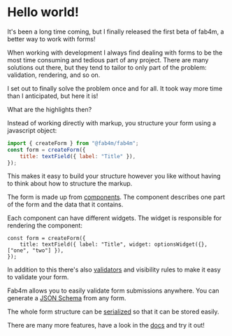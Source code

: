 # Hello world!

It's been a long time coming, but I finally released the first beta of
fab4m, a better way to work with forms!

When working with development I always find dealing with forms to be
the most time consuming and tedious part of any project. There are
many solutions out there, but they tend to tailor to only part of the
problem: validation, rendering, and so on.

I set out to finally solve the problem once and for all. It took way
more time than I anticipated, but here it is!

<!--truncate-->

What are the highlights then?

Instead of working directly with markup, you structure your form using a javascript object:

```jsx
import { createForm } from "@fab4m/fab4m";
const form = createForm({
    title: textField({ label: "Title" }),
});
```

This makes it easy to build your structure however you like without having to think about how to structure the markup.

The form is made up from [components](/docs/guide/define-a-form). The component describes one part of the form and the data that it contains.

Each component can have different widgets. The widget is responsible for rendering the component:

```
const form = createForm({
    title: textField({ label: "Title", widget: optionsWidget({}, ["one", "two"] }),
});
```


In addition to this there's also [validators](/docs/guide/validators) and visibility rules to make it easy to validate your form.

Fab4m allows you to easily validate form submissions anywhere. You can generate a [JSON Schema](https://json-schema.org/) from any form.

The whole form structure can be [serialized](/docs/guide/serializing) so that it can
be stored easily.

There are many more features, have a look in the [docs](/docs/intro) and try it out!
